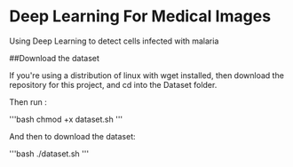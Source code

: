 # Deep Learning For Medical Images
Using Deep Learning to detect cells infected with malaria

##Download the dataset

If you're using a distribution of linux with wget installed, then download the repository for this project, and cd into the Dataset folder.

Then run :

'''bash
chmod +x dataset.sh
'''

And then to download the dataset:

'''bash
./dataset.sh
'''

